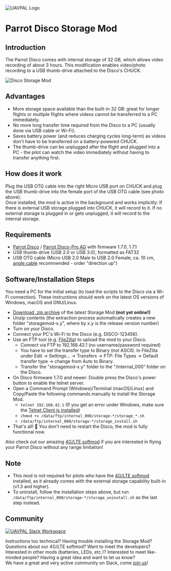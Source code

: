 <a name="top">![UAVPAL Logo](https://uavpal.com/img/uavpal-logo-cut-461px.png)</a>
# Parrot Disco Storage Mod

## Introduction
The Parrot Disco comes with internal storage of 32 GB, which allows video recording of about 3 hours.
This modification enables video/photo recording to a USB thumb-drive attached to the Disco's CHUCK.

![Disco Storage Mod](https://uavpal.com/img/storagemod-560px.jpg)

## Advantages
- More storage space available than the built-in 32 GB: great for longer flights or multiple flights where videos cannot be transferred to a PC immediately.
- No more long transfer time required from the Disco to a PC (usually done via USB cable or Wi-Fi).
- Saves battery power (and reduces charging cycles long-term) as videos don't have to be transferred on a battery-powered CHUCK.
- The thumb-drive can be unplugged after the flight and plugged into a PC - the pilot can watch the video immediately without having to transfer anything first.

## How does it work
Plug the USB OTG cable into the right Micro USB port on CHUCK and plug  the USB thumb-drive into the female port of the USB OTG cable (see photo above).\
Once installed, the mod is active in the background and works implicitly: If there is external USB storage plugged into CHUCK, it will record to it. If no external storage is plugged in or gets unplugged, it will record to the internal storage.

## Requirements
- [Parrot Disco](https://www.parrot.com/us/drones/parrot-disco) / [Parrot Disco-Pro AG](https://www.parrot.com/business-solutions-us/parrot-professional/parrot-disco-pro-ag) with firmware 1.7.0, 1.7.1
- USB thumb-drive (USB 2.0 or USB 3.0), formatted as FAT32
- USB OTG cable (Micro USB 2.0 Male to USB 2.0 Female, ca. 10 cm, [angle cable](https://www.aliexpress.com/wholesale?SearchText=USB+OTG+angle) recommended - order "direction up")

## Software/Installation Steps
You need a PC for the initial setup (to load the scripts to the Disco via a Wi-Fi connection). These instructions should work on the latest OS versions of Windows, macOS and GNU/Linux.

- [Download .zip archive](#) of the latest Storage Mod **(not yet online!)**
- Unzip contents (the extraction process automatically creates a new folder "storagemod-x.y", where by x.y is the release version number)
- Turn on your Disco.
- Connect your PC's Wi-Fi to the Disco (e.g. DISCO-123456).
- Use an FTP tool (e.g. [FileZilla](https://filezilla-project.org/download.php?type=client)) to upload the mod to your Disco.
   - Connect via FTP to 192.168.42.1 (no username/password required)
   - You have to set the transfer type to Binary (not ASCII). In FileZilla under Edit &rarr; Settings... &rarr; Transfers &rarr; FTP: File Types &rarr; Default transfer type &rarr; change from Auto to Binary.
   - Transfer the "storagemod-x.y" folder to the "/internal_000" folder on the Disco.
- On Disco firmware 1.7.0 and newer: Double press the Disco's power button to enable the telnet server.
- Open a Command Prompt (Windows)/Terminal (macOS/Linux) and Copy/Paste the following commands manually to install the Storage Mod.
   - `telnet 192.168.42.1` (If you get an error under Windows, make sure the [Telnet Client is installed](https://www.technipages.com/windows-10-enable-telnet))
   - `chmod +x /data/ftp/internal_000/storage-*/storage_*.sh`
   - `/data/ftp/internal_000/storage-*/storage_install.sh`
- That's all! :ghost: You don't need to restart the Disco, the mod is fully functional now.

Also check out our amazing [4G/LTE softmod](https://uavpal.com/disco) if you are interested in flying your Parrot Disco without any range limitation!

## Note
- This mod is not required for pilots who have the [4G/LTE softmod](https://uavpal.com/disco) installed, as it already comes with the external storage capability built-in (v1.3 and higher).
- To uninstall, follow the installation steps above, but run `/data/ftp/internal_000/storage-*/storage_uninstall.sh` as the last step instead.

## Community
[![UAVPAL Slack Workspace](https://uavpal.com/img/slack.png)](https://uavpal.com/slack)

Instructions too technical? Having trouble installing the Storage Mod? Questions about our 4G/LTE softmod? Want to meet the developers? Interested in other mods (batteries, LEDs, etc.)? Interested to meet like-minded people? Having a great idea and want to let us know?\
We have a great and very active community on Slack, come [join us](https://uavpal.com/slack)!
